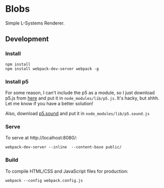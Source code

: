 # Blobs

Simple L-Systems Renderer.


## Development 
### Install
```
npm install
npm install webpack-dev-server webpack -g
```

### Install p5
For some reason, I can't include the p5 as a module, so I just download p5.js from [here](http://p5js.org/download/) and put it in `node_modules/lib/p5.js`. It's hacky, but shhh. Let me know if you have a better solution!

Also, download [p5.sound](https://github.com/processing/p5.js-sound/blob/master/lib/p5.sound.js) and put it in `node_modules/lib/p5.sound.js`

### Serve

To serve at http://localhost:8080/:

```
webpack-dev-server --inline  --content-base public/ 
```

### Build

To compile HTML/CSS and JavaScript files for production:

```
webpack --config webpack.config.js
```
